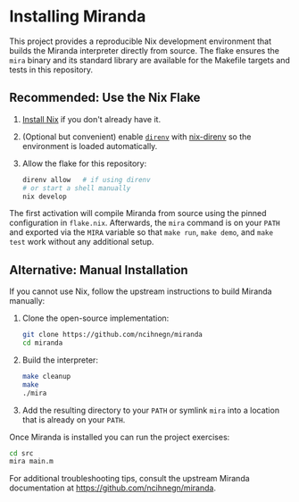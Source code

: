 # Installing Miranda

This project provides a reproducible Nix development environment that builds
the Miranda interpreter directly from source. The flake ensures the
`mira` binary and its standard library are available for the Makefile targets
and tests in this repository.

## Recommended: Use the Nix Flake

1. [Install Nix](https://nixos.org/download/) if you don't already have it.
2. (Optional but convenient) enable
   [`direnv`](https://direnv.net/) with [nix-direnv](https://github.com/nix-community/nix-direnv)
   so the environment is loaded automatically.
3. Allow the flake for this repository:

   ```bash
   direnv allow   # if using direnv
   # or start a shell manually
   nix develop
   ```

The first activation will compile Miranda from source using the pinned
configuration in `flake.nix`. Afterwards, the `mira` command is on your `PATH`
and exported via the `MIRA` variable so that `make run`, `make demo`, and
`make test` work without any additional setup.

## Alternative: Manual Installation

If you cannot use Nix, follow the upstream instructions to build Miranda
manually:

1. Clone the open-source implementation:

   ```bash
   git clone https://github.com/ncihnegn/miranda
   cd miranda
   ```

2. Build the interpreter:

   ```bash
   make cleanup
   make
   ./mira
   ```

3. Add the resulting directory to your `PATH` or symlink `mira` into a
   location that is already on your `PATH`.

Once Miranda is installed you can run the project exercises:

```bash
cd src
mira main.m
```

For additional troubleshooting tips, consult the upstream Miranda
documentation at https://github.com/ncihnegn/miranda.
